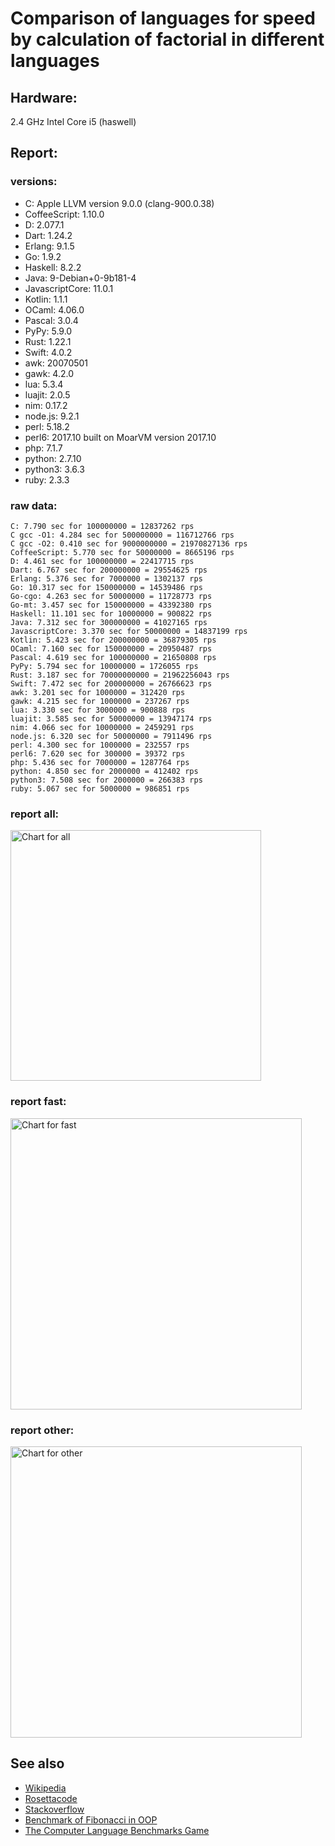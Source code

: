 Comparison of languages for speed by calculation of factorial in different languages
====================================================================================

Hardware:
---------
2.4 GHz Intel Core i5 (haswell)

Report:
-------
### versions:

  * C: Apple LLVM version 9.0.0 (clang-900.0.38)
  * CoffeeScript: 1.10.0
  * D: 2.077.1
  * Dart: 1.24.2
  * Erlang: 9.1.5
  * Go: 1.9.2
  * Haskell: 8.2.2
  * Java: 9-Debian+0-9b181-4
  * JavascriptCore: 11.0.1
  * Kotlin: 1.1.1
  * OCaml: 4.06.0
  * Pascal: 3.0.4
  * PyPy: 5.9.0
  * Rust: 1.22.1
  * Swift: 4.0.2
  * awk: 20070501
  * gawk: 4.2.0
  * lua: 5.3.4
  * luajit: 2.0.5
  * nim: 0.17.2
  * node.js: 9.2.1
  * perl: 5.18.2
  * perl6: 2017.10 built on MoarVM version 2017.10
  * php: 7.1.7
  * python: 2.7.10
  * python3: 3.6.3
  * ruby: 2.3.3


### raw data:

    C: 7.790 sec for 100000000 = 12837262 rps
    C gcc -O1: 4.284 sec for 500000000 = 116712766 rps
    C gcc -O2: 0.410 sec for 9000000000 = 21970827136 rps
    CoffeeScript: 5.770 sec for 50000000 = 8665196 rps
    D: 4.461 sec for 100000000 = 22417715 rps
    Dart: 6.767 sec for 200000000 = 29554625 rps
    Erlang: 5.376 sec for 7000000 = 1302137 rps
    Go: 10.317 sec for 150000000 = 14539486 rps
    Go-cgo: 4.263 sec for 50000000 = 11728773 rps
    Go-mt: 3.457 sec for 150000000 = 43392380 rps
    Haskell: 11.101 sec for 10000000 = 900822 rps
    Java: 7.312 sec for 300000000 = 41027165 rps
    JavascriptCore: 3.370 sec for 50000000 = 14837199 rps
    Kotlin: 5.423 sec for 200000000 = 36879305 rps
    OCaml: 7.160 sec for 150000000 = 20950487 rps
    Pascal: 4.619 sec for 100000000 = 21650808 rps
    PyPy: 5.794 sec for 10000000 = 1726055 rps
    Rust: 3.187 sec for 70000000000 = 21962256043 rps
    Swift: 7.472 sec for 200000000 = 26766623 rps
    awk: 3.201 sec for 1000000 = 312420 rps
    gawk: 4.215 sec for 1000000 = 237267 rps
    lua: 3.330 sec for 3000000 = 900888 rps
    luajit: 3.585 sec for 50000000 = 13947174 rps
    nim: 4.066 sec for 10000000 = 2459291 rps
    node.js: 6.320 sec for 50000000 = 7911496 rps
    perl: 4.300 sec for 1000000 = 232557 rps
    perl6: 7.620 sec for 300000 = 39372 rps
    php: 5.436 sec for 7000000 = 1287764 rps
    python: 4.850 sec for 2000000 = 412402 rps
    python3: 7.508 sec for 2000000 = 266383 rps
    ruby: 5.067 sec for 5000000 = 986851 rps


### report all:

<img alt="Chart for all" width="401" src="https://chart.googleapis.com/chart?cht=bhs&chs=602x498&chd=t%3A116712766%2C43392380%2C41027165%2C36879304%2C29554624%2C26766622%2C22417714%2C21650807%2C20950487%2C14837198%2C14539485%2C13947173%2C12837262%2C11728772%2C8665196%2C7911496%2C2459290%2C1726055%2C1302137%2C1287764%2C986851%2C900888%2C900822%2C412402%2C312420%2C266382%2C237266%2C232556&chco=4d89f9&chbh=12&chds=0,116712766.264128&chxt=x,y,r&chxl=1%3A%7Cperl%7Cgawk%7Cpython3%7Cawk%7Cpython%7CHaskell%7Clua%7Cruby%7Cphp%7CErlang%7CPyPy%7Cnim%7Cnode.js%7CCoffeeScript%7CGo-cgo%7CC%7Cluajit%7CGo%7CJavascriptCore%7COCaml%7CPascal%7CD%7CSwift%7CDart%7CKotlin%7CJava%7CGo-mt%7CC%20gcc%20-O1%7C2%3A%7C232556%20rps%7C237266%20rps%7C266382%20rps%7C312420%20rps%7C412402%20rps%7C900822%20rps%7C900888%20rps%7C986851%20rps%7C1287764%20rps%7C1302137%20rps%7C1726055%20rps%7C2459290%20rps%7C7911496%20rps%7C8665196%20rps%7C11728772%20rps%7C12837262%20rps%7C13947173%20rps%7C14539485%20rps%7C14837198%20rps%7C20950487%20rps%7C21650807%20rps%7C22417714%20rps%7C26766622%20rps%7C29554624%20rps%7C36879304%20rps%7C41027165%20rps%7C43392380%20rps%7C116712766%20rps%7C0%3A%7C0%20%25%7C10%20%25%7C20%20%25%7C30%20%25%7C40%20%25%7C50%20%25%7C60%20%25%7C70%20%25%7C80%20%25%7C90%20%25%7C100%20%25">

### report fast:

<img alt="Chart for fast" width="466" src="https://chart.googleapis.com/chart?cht=bhs&chs=700x311&chd=t%3A116712766%2C43392380%2C41027165%2C36879304%2C29554624%2C26766622%2C22417714%2C21650807%2C20950487%2C14837198%2C14539485%2C13947173%2C12837262%2C11728772%2C8665196%2C7911496%2C2459290&chco=4d89f9&chbh=12&chds=0,116712766.264128&chxt=x,y,r&chxl=1%3A%7Cnim%7Cnode.js%7CCoffeeScript%7CGo-cgo%7CC%7Cluajit%7CGo%7CJavascriptCore%7COCaml%7CPascal%7CD%7CSwift%7CDart%7CKotlin%7CJava%7CGo-mt%7CC%20gcc%20-O1%7C2%3A%7C2459290%20rps%7C7911496%20rps%7C8665196%20rps%7C11728772%20rps%7C12837262%20rps%7C13947173%20rps%7C14539485%20rps%7C14837198%20rps%7C20950487%20rps%7C21650807%20rps%7C22417714%20rps%7C26766622%20rps%7C29554624%20rps%7C36879304%20rps%7C41027165%20rps%7C43392380%20rps%7C116712766%20rps%7C0%3A%7C0%20%25%7C10%20%25%7C20%20%25%7C30%20%25%7C40%20%25%7C50%20%25%7C60%20%25%7C70%20%25%7C80%20%25%7C90%20%25%7C100%20%25">

### report other:

<img alt="Chart for other" width="466" src="https://chart.googleapis.com/chart?cht=bhs&chs=700x209&chd=t%3A1726055%2C1302137%2C1287764%2C986851%2C900888%2C900822%2C412402%2C312420%2C266382%2C237266%2C232556&chco=4d89f9&chbh=12&chds=0,1726055.40002646&chxt=x,y,r&chxl=1%3A%7Cperl%7Cgawk%7Cpython3%7Cawk%7Cpython%7CHaskell%7Clua%7Cruby%7Cphp%7CErlang%7CPyPy%7C2%3A%7C232556%20rps%7C237266%20rps%7C266382%20rps%7C312420%20rps%7C412402%20rps%7C900822%20rps%7C900888%20rps%7C986851%20rps%7C1287764%20rps%7C1302137%20rps%7C1726055%20rps%7C0%3A%7C0%20%25%7C10%20%25%7C20%20%25%7C30%20%25%7C40%20%25%7C50%20%25%7C60%20%25%7C70%20%25%7C80%20%25%7C90%20%25%7C100%20%25">



See also
--------

  * [Wikipedia](http://en.wikipedia.org/wiki/Factorial)
  * [Rosettacode](http://rosettacode.org/wiki/Factorial)
  * [Stackoverflow](http://stackoverflow.com/questions/23930/factorial-algorithms-in-different-languages)
  * [Benchmark of Fibonacci in OOP](https://github.com/Balancer/benchmarks-fib-obj)
  * [The Computer Language Benchmarks Game](http://benchmarksgame.alioth.debian.org)
